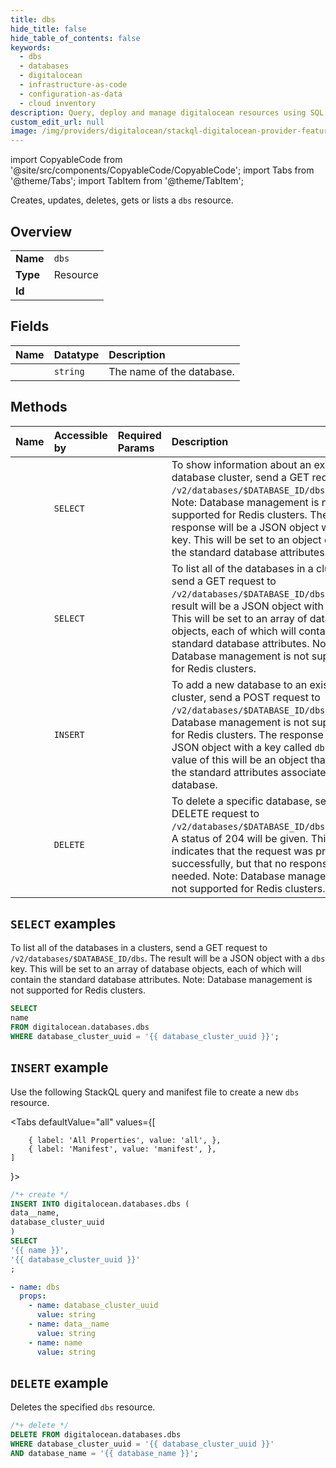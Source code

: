 ```yaml
---
title: dbs
hide_title: false
hide_table_of_contents: false
keywords:
  - dbs
  - databases
  - digitalocean
  - infrastructure-as-code
  - configuration-as-data
  - cloud inventory
description: Query, deploy and manage digitalocean resources using SQL
custom_edit_url: null
image: /img/providers/digitalocean/stackql-digitalocean-provider-featured-image.png
---
```


import CopyableCode from '@site/src/components/CopyableCode/CopyableCode';
import Tabs from '@theme/Tabs';
import TabItem from '@theme/TabItem';

Creates, updates, deletes, gets or lists a <code>dbs</code> resource.

## Overview
<table><tbody>
<tr><td><b>Name</b></td><td><code>dbs</code></td></tr>
<tr><td><b>Type</b></td><td>Resource</td></tr>
<tr><td><b>Id</b></td><td><CopyableCode code="digitalocean.databases.dbs" /></td></tr>
</tbody></table>

## Fields
| Name | Datatype | Description |
|:-----|:---------|:------------|
| <CopyableCode code="name" /> | `string` | The name of the database. |

## Methods
| Name | Accessible by | Required Params | Description |
|:-----|:--------------|:----------------|:------------|
| <CopyableCode code="databases_get" /> | `SELECT` | <CopyableCode code="database_cluster_uuid, database_name" /> | To show information about an existing database cluster, send a GET request to `/v2/databases/$DATABASE_ID/dbs/$DB_NAME`. Note: Database management is not supported for Redis clusters. The response will be a JSON object with a `db` key. This will be set to an object containing the standard database attributes. |
| <CopyableCode code="databases_list" /> | `SELECT` | <CopyableCode code="database_cluster_uuid" /> | To list all of the databases in a clusters, send a GET request to `/v2/databases/$DATABASE_ID/dbs`. The result will be a JSON object with a `dbs` key. This will be set to an array of database objects, each of which will contain the standard database attributes. Note: Database management is not supported for Redis clusters. |
| <CopyableCode code="databases_add" /> | `INSERT` | <CopyableCode code="database_cluster_uuid, data__name" /> | To add a new database to an existing cluster, send a POST request to `/v2/databases/$DATABASE_ID/dbs`. Note: Database management is not supported for Redis clusters. The response will be a JSON object with a key called `db`. The value of this will be an object that contains the standard attributes associated with a database. |
| <CopyableCode code="databases_delete" /> | `DELETE` | <CopyableCode code="database_cluster_uuid, database_name" /> | To delete a specific database, send a DELETE request to `/v2/databases/$DATABASE_ID/dbs/$DB_NAME`. A status of 204 will be given. This indicates that the request was processed successfully, but that no response body is needed. Note: Database management is not supported for Redis clusters. |

## `SELECT` examples

To list all of the databases in a clusters, send a GET request to `/v2/databases/$DATABASE_ID/dbs`. The result will be a JSON object with a `dbs` key. This will be set to an array of database objects, each of which will contain the standard database attributes. Note: Database management is not supported for Redis clusters.


```sql
SELECT
name
FROM digitalocean.databases.dbs
WHERE database_cluster_uuid = '{{ database_cluster_uuid }}';
```
## `INSERT` example

Use the following StackQL query and manifest file to create a new <code>dbs</code> resource.

<Tabs
    defaultValue="all"
    values={[
        
        { label: 'All Properties', value: 'all', },
        { label: 'Manifest', value: 'manifest', },
    ]
}>
<TabItem value="all">

```sql
/*+ create */
INSERT INTO digitalocean.databases.dbs (
data__name,
database_cluster_uuid
)
SELECT 
'{{ name }}',
'{{ database_cluster_uuid }}'
;
```
</TabItem>

<TabItem value="manifest">

```yaml
- name: dbs
  props:
    - name: database_cluster_uuid
      value: string
    - name: data__name
      value: string
    - name: name
      value: string

```
</TabItem>
</Tabs>

## `DELETE` example

Deletes the specified <code>dbs</code> resource.

```sql
/*+ delete */
DELETE FROM digitalocean.databases.dbs
WHERE database_cluster_uuid = '{{ database_cluster_uuid }}'
AND database_name = '{{ database_name }}';
```
